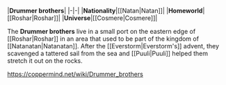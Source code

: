 |**Drummer brothers**|
|-|-|
|**Nationality**|[[Natan\|Natan]]|
|**Homeworld**|[[Roshar\|Roshar]]|
|**Universe**|[[Cosmere\|Cosmere]]|

The **Drummer brothers** live in a small port on the eastern edge of [[Roshar\|Roshar]] in an area that used to be part of the kingdom of [[Natanatan\|Natanatan]]. After the [[Everstorm\|Everstorm's]] advent, they scavenged a tattered sail from the sea and [[Puuli\|Puuli]] helped them stretch it out on the rocks.



https://coppermind.net/wiki/Drummer_brothers